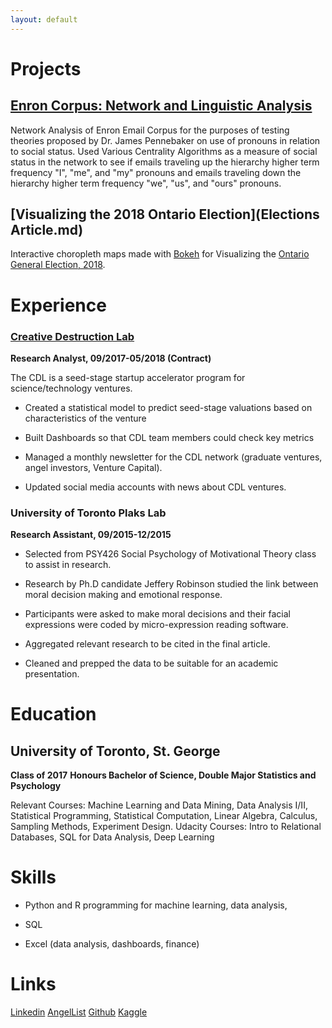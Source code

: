 ```yaml
---
layout: default
---
```


# Projects

## [Enron Corpus: Network and Linguistic Analysis]()

Network Analysis of Enron Email Corpus for the purposes of testing theories proposed by Dr. James Pennebaker on use of pronouns in relation to social status. Used Various Centrality Algorithms as a measure of social status in the network to see if emails traveling up the hierarchy higher term frequency "I", "me", and "my" pronouns and emails traveling down the hierarchy higher term frequency "we", "us", and "ours" pronouns.

## [Visualizing the 2018 Ontario Election](Elections Article.md)

Interactive choropleth maps made with [Bokeh](https://bokeh.pydata.org/en/latest/) for Visualizing the [Ontario General Election, 2018](https://en.wikipedia.org/wiki/Ontario_general_election,_2018).

# Experience

### [Creative Destruction Lab](https://www.creativedestructionlab.com/)
**Research Analyst, 09/2017-05/2018 (Contract)**

The CDL is a seed-stage startup accelerator program for science/technology ventures.

* Created a statistical model to predict seed-stage valuations based on characteristics of the venture

* Built Dashboards so that CDL team members could check key metrics

* Managed a monthly newsletter for the CDL network (graduate ventures, angel investors, Venture Capital).

* Updated social media accounts with news about CDL ventures.

### University of Toronto Plaks Lab
**Research Assistant, 09/2015-12/2015**

* Selected from PSY426 Social Psychology of Motivational Theory class to assist in research.

* Research by Ph.D candidate Jeffery Robinson studied the link between moral decision making and emotional response. 

* Participants were asked to make moral decisions and their facial expressions were coded by micro-expression reading software.

* Aggregated relevant research to be cited in the final article.

* Cleaned and prepped the data to be suitable for an academic presentation.

# Education
## University of Toronto, St. George
**Class of 2017**
**Honours Bachelor of Science, Double Major Statistics and Psychology**

Relevant Courses: Machine Learning and Data Mining, Data Analysis I/II, Statistical Programming, Statistical Computation, Linear Algebra, Calculus, Sampling Methods, Experiment Design.
Udacity Courses: Intro to Relational Databases, SQL for Data Analysis, Deep Learning

# Skills

* Python and R programming for machine learning, data analysis, 

* SQL

* Excel (data analysis, dashboards, finance)

# Links

[Linkedin](https://www.linkedin.com/in/ben-tice/) [AngelList](https://angel.co/ben-tice) [Github](https://github.com/bentice) [Kaggle](https://www.kaggle.com/bentice)